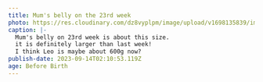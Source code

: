 ```yaml
---
title: Mum's belly on the 23rd week
photo: https://res.cloudinary.com/dz8vyplpm/image/upload/v1698135839/img_7606_tdhftp.jpg
caption: |-
  Mum's belly on 23rd week is about this size.
  it is definitely larger than last week!
  I think Leo is maybe about 600g now?
publish-date: 2023-09-14T02:10:53.119Z
age: Before Birth
---
```

